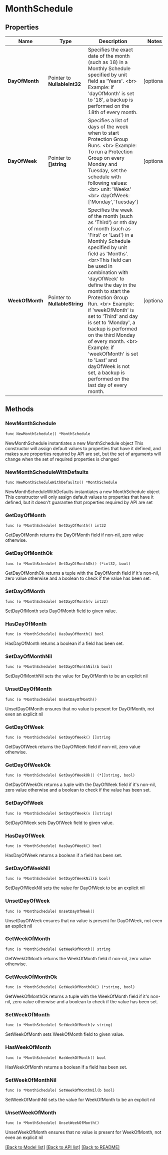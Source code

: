 # MonthSchedule

## Properties

Name | Type | Description | Notes
------------ | ------------- | ------------- | -------------
**DayOfMonth** | Pointer to **NullableInt32** | Specifies the exact date of the month (such as 18) in a Monthly Schedule specified by unit field as &#39;Years&#39;. &lt;br&gt; Example: if &#39;dayOfMonth&#39; is set to &#39;18&#39;, a backup is performed on the 18th of every month. | [optional] 
**DayOfWeek** | Pointer to **[]string** | Specifies a list of days of the week when to start Protection Group Runs. &lt;br&gt; Example: To run a Protection Group on every Monday and Tuesday, set the schedule with following values: &lt;br&gt;  unit: &#39;Weeks&#39; &lt;br&gt;  dayOfWeek: [&#39;Monday&#39;,&#39;Tuesday&#39;] | [optional] 
**WeekOfMonth** | Pointer to **NullableString** | Specifies the week of the month (such as &#39;Third&#39;) or nth day of month (such as &#39;First&#39; or &#39;Last&#39;) in a Monthly Schedule specified by unit field as &#39;Months&#39;. &lt;br&gt;This field can be used in combination with &#39;dayOfWeek&#39; to define the day in the month to start the Protection Group Run. &lt;br&gt; Example: if &#39;weekOfMonth&#39; is set to &#39;Third&#39; and day is set to &#39;Monday&#39;, a backup is performed on the third Monday of every month. &lt;br&gt; Example: if &#39;weekOfMonth&#39; is set to &#39;Last&#39; and dayOfWeek is not set, a backup is performed on the last day of every month. | [optional] 

## Methods

### NewMonthSchedule

`func NewMonthSchedule() *MonthSchedule`

NewMonthSchedule instantiates a new MonthSchedule object
This constructor will assign default values to properties that have it defined,
and makes sure properties required by API are set, but the set of arguments
will change when the set of required properties is changed

### NewMonthScheduleWithDefaults

`func NewMonthScheduleWithDefaults() *MonthSchedule`

NewMonthScheduleWithDefaults instantiates a new MonthSchedule object
This constructor will only assign default values to properties that have it defined,
but it doesn't guarantee that properties required by API are set

### GetDayOfMonth

`func (o *MonthSchedule) GetDayOfMonth() int32`

GetDayOfMonth returns the DayOfMonth field if non-nil, zero value otherwise.

### GetDayOfMonthOk

`func (o *MonthSchedule) GetDayOfMonthOk() (*int32, bool)`

GetDayOfMonthOk returns a tuple with the DayOfMonth field if it's non-nil, zero value otherwise
and a boolean to check if the value has been set.

### SetDayOfMonth

`func (o *MonthSchedule) SetDayOfMonth(v int32)`

SetDayOfMonth sets DayOfMonth field to given value.

### HasDayOfMonth

`func (o *MonthSchedule) HasDayOfMonth() bool`

HasDayOfMonth returns a boolean if a field has been set.

### SetDayOfMonthNil

`func (o *MonthSchedule) SetDayOfMonthNil(b bool)`

 SetDayOfMonthNil sets the value for DayOfMonth to be an explicit nil

### UnsetDayOfMonth
`func (o *MonthSchedule) UnsetDayOfMonth()`

UnsetDayOfMonth ensures that no value is present for DayOfMonth, not even an explicit nil
### GetDayOfWeek

`func (o *MonthSchedule) GetDayOfWeek() []string`

GetDayOfWeek returns the DayOfWeek field if non-nil, zero value otherwise.

### GetDayOfWeekOk

`func (o *MonthSchedule) GetDayOfWeekOk() (*[]string, bool)`

GetDayOfWeekOk returns a tuple with the DayOfWeek field if it's non-nil, zero value otherwise
and a boolean to check if the value has been set.

### SetDayOfWeek

`func (o *MonthSchedule) SetDayOfWeek(v []string)`

SetDayOfWeek sets DayOfWeek field to given value.

### HasDayOfWeek

`func (o *MonthSchedule) HasDayOfWeek() bool`

HasDayOfWeek returns a boolean if a field has been set.

### SetDayOfWeekNil

`func (o *MonthSchedule) SetDayOfWeekNil(b bool)`

 SetDayOfWeekNil sets the value for DayOfWeek to be an explicit nil

### UnsetDayOfWeek
`func (o *MonthSchedule) UnsetDayOfWeek()`

UnsetDayOfWeek ensures that no value is present for DayOfWeek, not even an explicit nil
### GetWeekOfMonth

`func (o *MonthSchedule) GetWeekOfMonth() string`

GetWeekOfMonth returns the WeekOfMonth field if non-nil, zero value otherwise.

### GetWeekOfMonthOk

`func (o *MonthSchedule) GetWeekOfMonthOk() (*string, bool)`

GetWeekOfMonthOk returns a tuple with the WeekOfMonth field if it's non-nil, zero value otherwise
and a boolean to check if the value has been set.

### SetWeekOfMonth

`func (o *MonthSchedule) SetWeekOfMonth(v string)`

SetWeekOfMonth sets WeekOfMonth field to given value.

### HasWeekOfMonth

`func (o *MonthSchedule) HasWeekOfMonth() bool`

HasWeekOfMonth returns a boolean if a field has been set.

### SetWeekOfMonthNil

`func (o *MonthSchedule) SetWeekOfMonthNil(b bool)`

 SetWeekOfMonthNil sets the value for WeekOfMonth to be an explicit nil

### UnsetWeekOfMonth
`func (o *MonthSchedule) UnsetWeekOfMonth()`

UnsetWeekOfMonth ensures that no value is present for WeekOfMonth, not even an explicit nil

[[Back to Model list]](../README.md#documentation-for-models) [[Back to API list]](../README.md#documentation-for-api-endpoints) [[Back to README]](../README.md)


